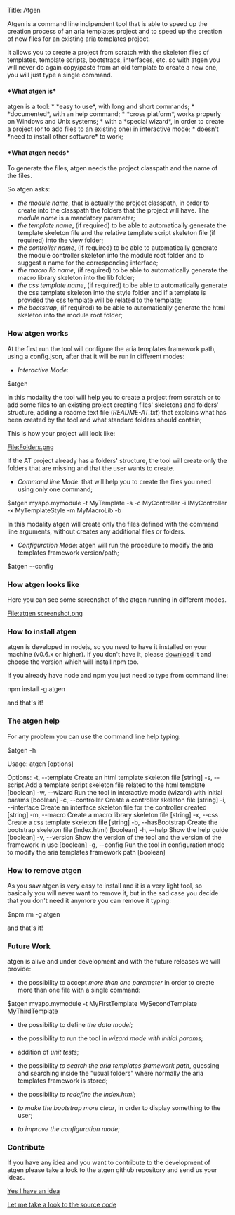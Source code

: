 Title: Atgen


Atgen is a command line indipendent tool that is able to speed up the creation process of an aria templates project and to speed up the creation of new files for an existing aria templates project.

It allows you to create a project from scratch with the skeleton files of templates, template scripts, bootstraps, interfaces, etc. so with atgen you will never do again copy/paste from an old template to create a new one, you will just type a single command.

<h4>*What atgen is*</h4>
atgen is a tool:
* *easy to use*, with long and short commands; 
* *documented*, with an help command; 
* *cross platform*, works properly  on Windows and Unix systems;
* with a *special wizard*, in order to create a project (or to add files to an existing one) in interactive mode; 
* doesn't *need to install other software* to work;

<h4>*What atgen needs*</h4>
To generate the files, atgen needs the project classpath and the name of the files.

So atgen asks:
* *the module name*, that is actually the project classpath, in order to create into the classpath the folders that the project will have. The _module name_ is a mandatory parameter;
* *the template name*, (if required) to be able to automatically generate the template skeleton file and the relative template script skeleton file (if required) into the view folder;
* *the controller name*, (if required) to be able to automatically generate the module controller skeleton into the module root folder and to suggest a name for the corresponding interface;
* *the macro lib name*, (if required) to be able to automatically generate the macro library skeleton into the lib folder;
* *the css template name*, (if required) to be able to automatically generate the css template skeleton into the style folder and if a template is provided the css template will be related to the template;
* *the bootstrap*, (if required) to be able to automatically generate the html skeleton into the module root folder;


<h3>How atgen works</h3>

At the first run the tool will configure the aria templates framework path, using a config.json, after that it will be run in different modes:

* *Interactive Mode*: 
<syntaxHighlight lang="bash">
$atgen
</syntaxHighlight>

In this modality the tool will help you to create a project from scratch or to add some files to an existing project creating files' skeletons and folders' structure, adding a readme text file (_README-AT.txt_) that explains what has been created by the tool and what standard folders should contain;


This is how your project will look like:

[File:Folders.png](File:Folders.png)

If the AT project already has a folders' structure, the tool will create only the folders that are missing and that the user wants to create.


* *Command line Mode*: that will help you to create the files you need using only one command;
<syntaxHighlight lang="bash">
$atgen myapp.mymodule -t MyTemplate -s -c MyController -i IMyController -x MyTemplateStyle -m MyMacroLib -b
</syntaxHighlight>

In this modality atgen will create only the files defined with the command line arguments, without creates any additional files or folders.


* *Configuration Mode*: atgen will run the procedure to modify the aria templates framework version/path;
<syntaxHighlight lang="bash">
$atgen --config
</syntaxHighlight>


<h3>How atgen looks like</h3>

Here you can see some screenshot of the atgen running in different modes.

[File:atgen screenshot.png](File:atgen_screenshot.png)
<h3>How to install atgen</h3>

atgen is developed in nodejs, so you need to have it installed on your machine (v0.6.x or higher). If you don't have it, please [download](http://nodejs.org) it and choose the version which will install npm too.

If you already have node and npm you just need to type from command line:

<syntaxHighlight lang="bash">npm install -g atgen</syntaxHighlight>

and that's it!


<h3>The atgen help</h3>

For any problem you can use the command line help typing:

<syntaxHighlight lang="bash">
$atgen -h

Usage: atgen [options]

Options:
  -t, --template      Create an html template skeleton file                                           [string]
  -s, --script        Add a template script skeleton file related to the html template                [boolean]
  -w, --wizard        Run the tool in interactive mode (wizard) with initial params                   [boolean]
  -c, --controller    Create a controller skeleton file                                               [string]
  -i, --interface     Create an interface skeleton file for the controller created                    [string]
  -m, --macro         Create a macro library skeleton file                                            [string]
  -x, --css           Create a css template skeleton file                                             [string]
  -b, --hasBootstrap  Create the bootstrap skeleton file (index.html)                                 [boolean]
  -h, --help          Show the help guide                                                             [boolean]
  -v, --version       Show the version of the tool and the version of the framework in use            [boolean]
  -g, --config        Run the tool in configuration mode to modify the aria templates framework path  [boolean]
</syntaxHighlight>


<h3>How to remove atgen</h3>

As you saw atgen is very easy to install and it is a very light tool, so basically you will never want to remove it, but in the sad case you decide that you don't need it anymore you can remove it typing:

<syntaxHighlight lang="bash">
$npm rm -g atgen
</syntaxHighlight>

and that's it!


<h3>Future Work</h3>

atgen is alive and under development and with the future releases we will provide:
* the possibility to accept *more than one parameter* in order to create more than one file with a single command:

<syntaxHighlight lang="bash">
$atgen myapp.mymodule -t MyFirstTemplate MySecondTemplate MyThirdTemplate
</syntaxHighlight>

* the possibility to define *the data model*;

* the possibility to run the tool in *wizard mode with initial params*;

* addition of *unit tests*;

* the possibility *to search the aria templates framework path*, guessing and searching inside the "usual folders" where normally the aria templates framework is stored;

* the possibility *to redefine the index.html*;

* *to make the bootstrap more clear*, in order to display something to the user;

* *to improve the configuration mode*;


<h3>Contribute</h3>

If you have any idea and you want to contribute to the development of atgen please take a look to the atgen github repository and send us your ideas.

[Yes I have an idea](http://www.ariatemplates.com/about/contact)

[Let me take a look to the source code](http://github.com)